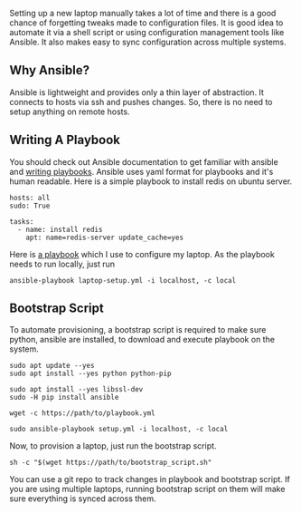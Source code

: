 <!--
.. title: Provisioning Laptop(s) With Ansible
.. slug: provisioning-laptop-ansible
.. date: 2017-03-11 14:16:32 UTC
.. tags: automation, linux
.. category: python
.. link:
.. description: How to automatically sync configuration between systems using ansible?
.. type: text
-->


Setting up a new laptop manually takes a lot of time and there is a good chance of forgetting tweaks made to configuration files. It is good idea to automate it via a shell script or using configuration management tools like Ansible. It also makes easy to sync configuration across multiple systems.


## Why Ansible?

Ansible is lightweight and provides only a thin layer of abstraction. It connects to hosts via ssh and pushes changes. So, there is no need to setup anything on remote hosts.


## Writing A Playbook

You should check out Ansible documentation to get familiar with ansible and [writing playbooks](https://docs.ansible.com/ansible/playbooks.html). Ansible uses yaml format for playbooks and it's human readable. Here is a simple playbook to install redis on ubuntu server.

```
hosts: all
sudo: True

tasks:
  - name: install redis
    apt: name=redis-server update_cache=yes
```

Here is [a playbook](https://github.com/ChillarAnand/01/blob/master/ubuntu/config/playbooks/ubuntu.yml) which I use to configure my laptop. As the playbook needs to run locally, just run

```
ansible-playbook laptop-setup.yml -i localhost, -c local
```


## Bootstrap Script

To automate provisioning, a bootstrap script is required to make sure python, ansible are installed, to download and execute playbook on the system.

```
sudo apt update --yes
sudo apt install --yes python python-pip

sudo apt install --yes libssl-dev
sudo -H pip install ansible

wget -c https://path/to/playbook.yml

sudo ansible-playbook setup.yml -i localhost, -c local
```

Now, to provision a laptop, just run the bootstrap script.

```
sh -c "$(wget https://path/to/bootstrap_script.sh"
```

You can use a git repo to track changes in playbook and bootstrap script. If you are using multiple laptops, running bootstrap script on them will make sure everything is synced across them.
